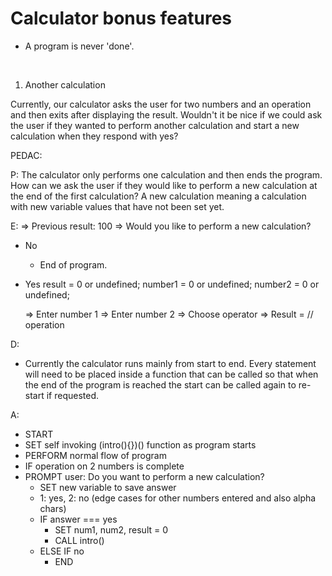# Calculator bonus features

- A program is never 'done'.

<br>

1. Another calculation
   
Currently, our calculator asks the user for two numbers and an operation and then exits after displaying the result. Wouldn't it be nice if we could ask the user if they wanted to perform another calculation and start a new calculation when they respond with yes?

PEDAC: 

P: 
The calculator only performs one calculation and then ends the program. How can we ask the user if they would like to perform a new calculation at the end of the first calculation?
A new calculation meaning a calculation with new variable values that have not been set yet.

E:
=> Previous result: 100
=> Would you like to perform a new calculation?
- No
  - End of program.
- Yes
  result = 0 or undefined;
  number1 = 0 or undefined;
  number2 = 0 or undefined;

  => Enter number 1
  => Enter number 2
  => Choose operator
  => Result = // operation

D:
- Currently the calculator runs mainly from start to end. Every statement will need to be placed inside a function that can be called so that when the end of the program is reached the start can be called again to re-start if requested. 

A:
- START
- SET self invoking (intro(){})() function as program starts
- PERFORM normal flow of program
- IF operation on 2 numbers is complete
- PROMPT user: Do you want to perform a new calculation?
  - SET new variable to save answer
  - 1: yes, 2: no (edge cases for other numbers entered and also alpha chars)
  - IF answer === yes
    - SET num1, num2, result = 0 
    - CALL intro()
  - ELSE IF no
    - END